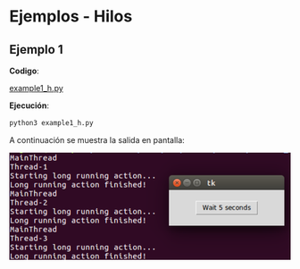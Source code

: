 # Ejemplos - Hilos #

## Ejemplo 1 ##

**Codigo**: 

[example1_h.py](example1_h.py)

**Ejecución**:

```bash
python3 example1_h.py
```

A continuación se muestra la salida en pantalla:

![figura_example1](image_example1_h.png)

